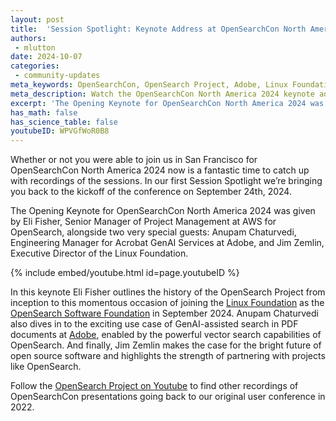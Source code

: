 ```yaml
---
layout: post
title:  'Session Spotlight: Keynote Address at OpenSearchCon North America 2024'
authors:
 - mlutton
date: 2024-10-07
categories:
 - community-updates
meta_keywords: OpenSearchCon, OpenSearch Project, Adobe, Linux Foundation, GenAI, Vector Search, OpenSearch Software Foundation
meta_description: Watch the OpenSearchCon North America 2024 keynote address and hear from featured speakers from OpenSearch, Adobe, and the Linux Foundation as they discuss uses cases along with the project’s history and future.
excerpt: 'The Opening Keynote for OpenSearchCon North America 2024 was given by Eli Fisher, Senior Manager of Project Management at AWS for OpenSearch, alongside two very special guests: Anupam Chaturvedi, Engineering Manager for Acrobat GenAI Services at Adobe, and Jim Zemlin, Executive Director of the Linux Foundation. '
has_math: false
has_science_table: false
youtubeID: WPVGfWoR0B8
---
```


Whether or not you were able to join us in San Francisco for OpenSearchCon North America 2024 now is a fantastic time to catch up with recordings of the sessions. In our first Session Spotlight we’re bringing you back to the kickoff of the conference on September 24th, 2024. 

The Opening Keynote for OpenSearchCon North America 2024 was given by Eli Fisher, Senior Manager of Project Management at AWS for OpenSearch, alongside two very special guests: Anupam Chaturvedi, Engineering Manager for Acrobat GenAI Services at Adobe, and Jim Zemlin, Executive Director of the Linux Foundation. 

{% include embed/youtube.html id=page.youtubeID %}

In this keynote Eli Fisher outlines the history of the OpenSearch Project from inception to this momentous occasion of joining the [Linux Foundation]( ) as the [OpenSearch Software Foundation](http://foundation.opensearch.org) in September 2024. Anupam Chaturvedi also dives in to the exciting use case of GenAI-assisted search in PDF documents at [Adobe](https://www.adobe.com/acrobat/generative-ai-pdf.html), enabled by the powerful vector search capabilities of OpenSearch. And finally, Jim Zemlin makes the case for the bright future of open source software and highlights the strength of partnering with projects like OpenSearch. 



Follow the [OpenSearch Project on Youtube](https://www.youtube.com/@OpenSearchProject) to find other recordings of OpenSearchCon presentations going back to our original user conference in 2022. 

